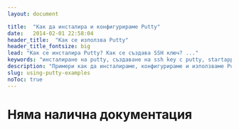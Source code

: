 ```yaml
---
layout: document

title:  "Как да инсталира и конфигурираме Putty"
date:   2014-02-01 22:58:04
header_title:  "Как се използва Putty"
header_title_fontsize: big
lead: "Как се инсталира Putty? Как се създава SSH ключ? ..."
keywords: "инсталиране на putty, създаване на ssh key с putty, startapp putty, използване на putty, startapp, putty"
description: "Примери как да инсталираме, конфигурираме и използваме Putty под Widnows"
slug: using-putty-examples
noToc: true
---
```


# Няма налична документация